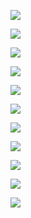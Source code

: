 ![](https://wiki-media-1253965369.cos.ap-guangzhou.myqcloud.com/img/20220523174037.png)

![](https://wiki-media-1253965369.cos.ap-guangzhou.myqcloud.com/img/20220102152736.png)

![](https://wiki-media-1253965369.cos.ap-guangzhou.myqcloud.com/img/20220102170627.png)

![](https://wiki-media-1253965369.cos.ap-guangzhou.myqcloud.com/img/20220102175324.png)

![](https://wiki-media-1253965369.cos.ap-guangzhou.myqcloud.com/img/20220102175530.png)

![](https://wiki-media-1253965369.cos.ap-guangzhou.myqcloud.com/img/20220524174312.png)

![](https://wiki-media-1253965369.cos.ap-guangzhou.myqcloud.com/img/20220102211121.png)

![](https://wiki-media-1253965369.cos.ap-guangzhou.myqcloud.com/img/20220525140149.png)

![](https://wiki-media-1253965369.cos.ap-guangzhou.myqcloud.com/img/20220105145721.png)

![](https://wiki-media-1253965369.cos.ap-guangzhou.myqcloud.com/img/20220105151434.png)

![](https://wiki-media-1253965369.cos.ap-guangzhou.myqcloud.com/img/20220105154043.png)
